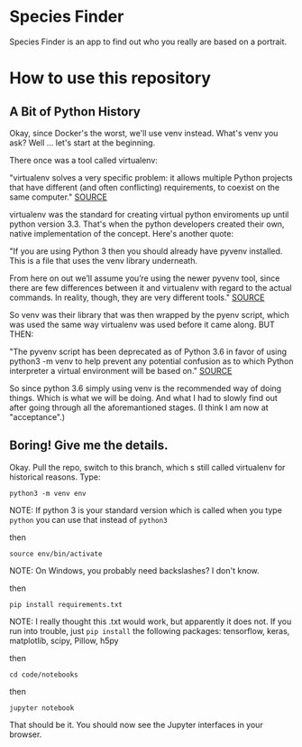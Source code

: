# Species Finder

Species Finder is an app to find out who you really are based on a portrait.

# How to use this repository

## A Bit of Python History

Okay, since Docker's the worst, we'll use venv instead. What's venv you ask? Well ... let's start at the beginning.

There once was a tool called virtualenv:

"virtualenv solves a very specific problem: it allows multiple Python projects that have different (and often conflicting) requirements, to coexist on the same computer." [SOURCE](https://www.dabapps.com/blog/introduction-to-pip-and-virtualenv-python/)

virtualenv was the standard for creating virtual python enviroments up until python version 3.3. That's when the python developers created their own, native implementation of the concept. Here's another quote:

"If you are using Python 3 then you should already have pyvenv installed. This is a file that uses the venv library underneath.

From here on out we’ll assume you’re using the newer pyvenv tool, since there are few differences between it and virtualenv with regard to the actual commands. In reality, though, they are very different tools." [SOURCE](https://realpython.com/blog/python/python-virtual-environments-a-primer/)

So venv was their library that was then wrapped by the pyenv script, which was used the same way virtualenv was used before it came along. BUT THEN: 

"The pyvenv script has been deprecated as of Python 3.6 in favor of using python3 -m venv to help prevent any potential confusion as to which Python interpreter a virtual environment will be based on." [SOURCE](https://docs.python.org/3/library/venv.html)

So since python 3.6 simply using venv is the recommended way of doing things. Which is what we will be doing. And what I had to slowly find out after going through all the aforemantioned stages. (I think I am now at "acceptance".)

## Boring! Give me the details.

Okay. Pull the repo, switch to this branch, which s still called virtualenv for historical reasons. Type: 

`python3 -m venv env`

NOTE: If python 3 is your standard version which is called when you type `python` you can use that instead of `python3`

then

`source env/bin/activate`

NOTE: On Windows, you probably need backslashes? I don't know.

then

`pip install requirements.txt`

NOTE: I really thought this .txt would work, but apparently it does not. If you run into trouble, just `pip install` the following packages: tensorflow, keras, matplotlib, scipy, Pillow, h5py

then

`cd code/notebooks`

then

`jupyter notebook`

That should be it. You should now see the Jupyter interfaces in your browser.
